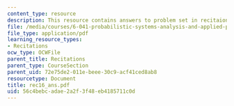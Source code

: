 ```yaml
---
content_type: resource
description: This resource contains answers to problem set in recitaion sixteen.
file: /media/courses/6-041-probabilistic-systems-analysis-and-applied-probability-spring-2006/56c4bebcadae2a2f3f48eb4185711c0d_rec16_ans.pdf
file_type: application/pdf
learning_resource_types:
- Recitations
ocw_type: OCWFile
parent_title: Recitations
parent_type: CourseSection
parent_uid: 72e75de2-011e-beee-30c9-acf41ced8ab8
resourcetype: Document
title: rec16_ans.pdf
uid: 56c4bebc-adae-2a2f-3f48-eb4185711c0d
---
```

